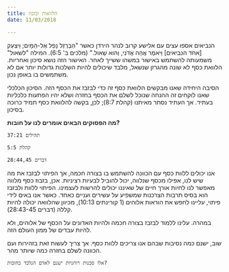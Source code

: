 ```yaml
---
title: הלוואות ובזבוז
date: 11/03/2018

---
```


הנביאים אספו עצים עם אלישע קרוב לנהר הירדן כאשר "הַּבַרְזֶל נָפַל אֶל-הַּמָיִם; וַּיצְעַק [אחד הנביאים] וַּיֹאמֶר אֲהָּה אֲדֹנִי, וְהּוא ׁשָאּול." (מלכים ב' 6:5). המילה "לשאול" משמעותה להשתמש באישור במשהו ששייך לאחר. האישור הזה נושא סיכון ואחריות. הלוואת כסף לא שונה מהגרזן שנשאל, מלבד שיכולים להיות השלכות גדולות יותר אם לא משתמשים בו באופן נכון.

הסיבה היחידה שאנו מבקשים הלוואת כסף זה כדי לבזבז את הכסף הזה. הסיכון הכלכלי שאנו לוקחים זה ההנחה שנוכל לשלם את הכסף בחזרה ושלא יהיו הפתעות כלכליות בעתיד. אך העתיד נסתר מאיתנו (קהלת 8:7); לכן, בקשה להלוואת כסף תמיד כרוכה בסיכון. 

**מה הפסוקים הבאים אומרים לנו על חובות?**

`תהילים 37:21`

`קהלת 5:5`

`דברים 28:44,45`

אנו יכולים ללוות כסף עם הכוונה להשתמש בו בצורה חכמה, אך הפיתוי לבזבז את מה שיש לנו, אפילו מכסף שנלווה, יכול להוביל לבעיות רציניות. אכן, בזבוז כסף מלווה מאפשר לנו לחיות אורך חיים של שאיננו יכולים להרשות לעצמינו. הפיתוי ללוות ולבזבז הוא בסיס תרבות הצרכנות שמשפיע על עשירים ועניים כאחד.  כאשר אנו באים לידי פיתוי, עליינו לחפש את הוראות אלוהים (1 קורינתים 10:13), מכיוון שהלוואה יכולה להיות קללה (דברים 28:43-45). 

במהרה. עלינו ללמוד לבזבז בצורה חכמה ולהיות האדונים על הכסף של אלוהים, ולא להיות עבדים של ממון העולם הזה. 

שוב, ישנם כמה נסיבות שבהם אנו צריכים ללוות כסף. אך צריך לעשות זאת בזהירות ועם הכוונה לשלם בחזרה כמה שיותר מהר.

`אלו סכנות רוחניות ישנם לאדם הנלכד בחובות?`